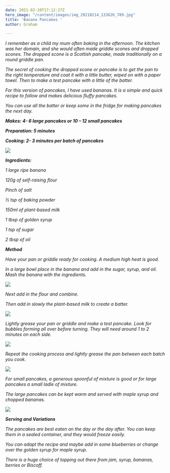 ```yaml
---
date: 2021-02-20T17:12:27Z
hero_image: "/content/images/img_20210214_133626_789.jpg"
title: 'Banana Pancakes '
author: Graham

---
```

_I remember as a child my mum often baking in the afternoon. The kitchen was her domain, and she would often made griddle scones and dropped scones. The dropped scone is a Scottish pancake, made traditionally on a round griddle pan._

_The secret of cooking the dropped scone or pancake is to get the pan to the right temperature and coat it with a little butter, wiped on with a paper towel. Then to make a test pancake with a little of the batter._

_For this version of pancakes, I have used bananas. It is a simple and quick recipe to follow and makes delicious fluffy pancakes._

_You can use all the batter or keep some in the fridge for making pancakes the next day._

**_Makes: 4- 6 large pancakes or 10 – 12 small pancakes_**

**_Preparation: 5 minutes_**

**_Cooking: 2- 3 minutes per batch of pancakes_**

![](/content/images/img_20210214_123029_395.jpg)

**_Ingredients:_**

_1 large ripe banana_

_120g of self-raising flour_

_Pinch of salt_

_½ tsp of baking powder_

_150ml of plant-based milk_

_1 tbsp of golden syrup_

_1 tsp of sugar_

_2 tbsp of oil_

**_Method_**

_Have your pan or griddle ready for cooking. A medium high heat is good._

_In a large bowl place in the banana and add in the sugar, syrup, and oil. Mash the banana with the ingredients._

![](/content/images/img_20210214_123029_394.jpg)

_Next add in the flour and combine._

_Then add in slowly the plant-based milk to create a batter._

![](/content/images/img_20210214_115603.jpg)

_Lightly grease your pan or griddle and make a test pancake. Look for bubbles forming all over before turning. They will need around 1 to 2 minutes on each side._

![](/content/images/img_20210214_123029_393.jpg)

_Repeat the cooking process and lightly grease the pan between each batch you cook._

![](/content/images/img_20210216_205401_427.jpg)

_For small pancakes, a generous spoonful of mixture is good or for large pancakes a small ladle of mixture._

_The large pancakes can be kept warm and served with maple syrup and chopped bananas._

![](/content/images/img_20210214_133626_789.jpg)

**_Serving and Variations_**

_The pancakes are best eaten on the day or the day after. You can keep them in a sealed container, and they would freeze easily._

_You can adapt the recipe and maybe add in some blueberries or change over the golden syrup for maple syrup._

_There is a huge choice of topping out there from jam, syrup, bananas, berries or Biscoff._